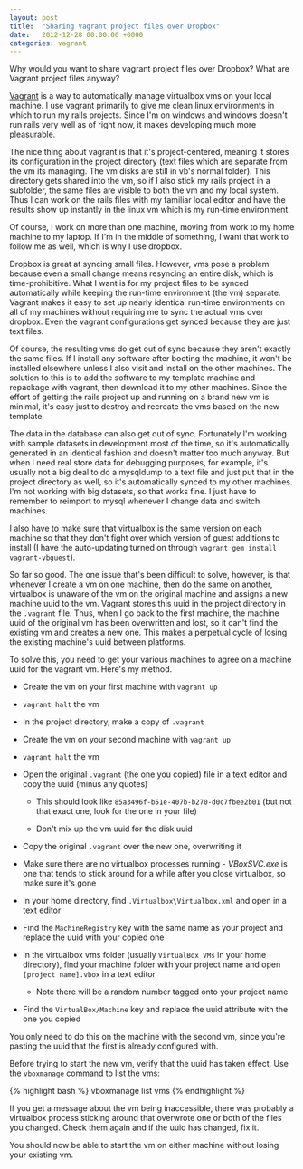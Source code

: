 ```yaml
---
layout: post
title:  "Sharing Vagrant project files over Dropbox"
date:   2012-12-28 00:00:00 +0000
categories: vagrant
---
```


Why would you want to share vagrant project files over Dropbox?  What
are Vagrant project files anyway?

[Vagrant] is a way to automatically manage virtualbox vms on your local
machine. I use vagrant primarily to give me clean linux environments in
which to run my rails projects. Since I'm on windows and windows doesn't
run rails very well as of right now, it makes developing much more
pleasurable.

The nice thing about vagrant is that it's project-centered, meaning it
stores its configuration in the project directory (text files which are
separate from the vm its managing. The vm disks are still in vb's normal
folder). This directory gets shared into the vm, so if I also stick my
rails project in a subfolder, the same files are visible to both the vm
and my local system. Thus I can work on the rails files with my familiar
local editor and have the results show up instantly in the linux vm
which is my run-time environment.

Of course, I work on more than one machine, moving from work to my home
machine to my laptop. If I'm in the middle of something, I want that
work to follow me as well, which is why I use dropbox.

Dropbox is great at syncing small files. However, vms pose a problem
because even a small change means resyncing an entire disk, which is
time-prohibitive. What I want is for my project files to be synced
automatically while keeping the run-time environment (the vm) separate.
Vagrant makes it easy to set up nearly identical run-time environments
on all of my machines without requiring me to sync the actual vms over
dropbox. Even the vagrant configurations get synced because they are
just text files.

Of course, the resulting vms do get out of sync because they aren't
exactly the same files. If I install any software after booting the
machine, it won't be installed elsewhere unless I also visit and install
on the other machines. The solution to this is to add the software to my
template machine and repackage with vagrant, then download it to my
other machines. Since the effort of getting the rails project up and
running on a brand new vm is minimal, it's easy just to destroy and
recreate the vms based on the new template.

The data in the database can also get out of sync. Fortunately I'm
working with sample datasets in development most of the time, so it's
automatically generated in an identical fashion and doesn't matter too
much anyway. But when I need real store data for debugging purposes, for
example, it's usually not a big deal to do a mysqldump to a text file
and just put that in the project directory as well, so it's
automatically synced to my other machines. I'm not working with big
datasets, so that works fine. I just have to remember to reimport to
mysql whenever I change data and switch machines.

I also have to make sure that virtualbox is the same version on each
machine so that they don't fight over which version of guest additions
to install (I have the auto-updating turned on through `vagrant gem
install vagrant-vbguest`).

So far so good. The one issue that's been difficult to solve, however,
is that whenever I create a vm on one machine, then do the same on
another, virtualbox is unaware of the vm on the original machine and
assigns a new machine uuid to the vm. Vagrant stores this uuid in the
project directory in the `.vagrant` file. Thus, when I go back to the
first machine, the machine uuid of the original vm has been overwritten
and lost, so it can't find the existing vm and creates a new one. This
makes a perpetual cycle of losing the existing machine's uuid between
platforms.

To solve this, you need to get your various machines to agree on a
machine uuid for the vagrant vm. Here's my method.

-   Create the vm on your first machine with `vagrant up`

-   `vagrant halt` the vm

-   In the project directory, make a copy of `.vagrant`

-   Create the vm on your second machine with `vagrant up`

-   `vagrant halt` the vm

-   Open the original `.vagrant` (the one you copied) file in a text
    editor and copy the uuid (minus any quotes)

    -   This should look like `85a3496f-b51e-407b-b270-d0c7fbee2b01`
        (but not that exact one, look for the one in your file)

    -   Don't mix up the vm uuid for the disk uuid

-   Copy the original `.vagrant` over the new one, overwriting it

-   Make sure there are no virtualbox processes running - *VBoxSVC.exe*
    is one that tends to stick around for a while after you close
    virtualbox, so make sure it's gone

-   In your home directory, find `.Virtualbox\Virtualbox.xml` and open
    in a text editor

-   Find the `MachineRegistry` key with the same name as your project
    and replace the uuid with your copied one

-   In the virtualbox vms folder (usually `VirtualBox VMs` in your home
    directory), find your machine folder with your project name and open
    `[project name].vbox` in a text editor

    -   Note there will be a random number tagged onto your project name

-   Find the `VirtualBox/Machine` key and replace the uuid attribute
    with the one you copied

You only need to do this on the machine with the second vm, since you're
pasting the uuid that the first is already configured with.

Before trying to start the new vm, verify that the uuid has taken
effect. Use the `vboxmanage` command to list the vms:

{% highlight bash %}
    vboxmanage list vms
{% endhighlight %}

If you get a message about the vm being inaccessible, there was probably
a virtualbox process sticking around that overwrote one or both of the
files you changed. Check them again and if the uuid has changed, fix it.

You should now be able to start the vm on either machine without losing
your existing vm.

  [Vagrant]: http://www.vagrantup.com/
